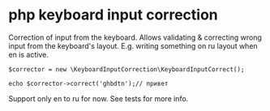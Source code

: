 # php keyboard input correction

Correction of input from the keyboard. Allows validating & correcting wrong input from the keyboard's layout. E.g. writing something on ru layout when en is active.

`$corrector = new \KeyboardInputCorrection\KeyboardInputCorrect();`

`echo $corrector->correct('ghbdtn');// привет`

Support only en to ru for now.
See tests for more info.